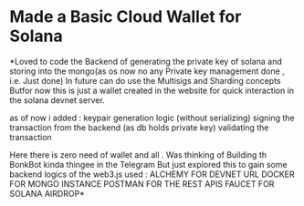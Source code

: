 # Made a Basic Cloud Wallet for Solana
*Loved to code the Backend of generating the private key of solana and storing into the mongo(as os now no any Private key management done , i.e. Just done) In future can do use the Multisigs
and Sharding concepts Butfor now this is just a wallet created in the website for quick interaction in the solana devnet server.

as of now i added :
keypair generation logic (without serializing)
signing the transaction from the backend (as db holds private key)
validating the transaction 

Here there is zero need of wallet and all . Was thinking of Building th BonkBot kinda thingee in the Telegram But just explored this to gain some backend logics of the web3.js 
used :
ALCHEMY FOR DEVNET URL
DOCKER FOR MONGO INSTANCE
POSTMAN FOR THE REST APIS
FAUCET FOR SOLANA AIRDROP*
